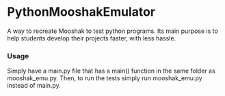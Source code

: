 # PythonMooshakEmulator
A way to recreate Mooshak to test python programs. Its main purpose is to help students develop their projects faster, with less hassle.


### Usage
Simply have a main.py file that has a main() function in the same folder as mooshak_emu.py.
Then, to run the tests simply run mooshak_emu.py instead of main.py.
